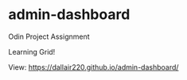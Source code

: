 # admin-dashboard
Odin Project Assignment

Learning Grid!

View: https://dallair220.github.io/admin-dashboard/
